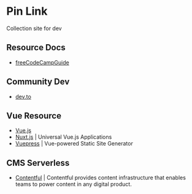 # Pin Link

Collection site for dev

## Resource Docs

- [freeCodeCampGuide](https://guide.freecodecamp.org/)

## Community Dev

- [dev.to](https://dev.to/)

## Vue Resource

- [Vue.js](https://vuejs.org/)
- [Nuxt.js](https://nuxtjs.org/) | Universal Vue.js Applications
- [Vuepress](https://vuepress.vuejs.org/) | Vue-powered Static Site Generator

## CMS Serverless

- [Contentful](https://www.contentful.com/) | Contentful provides content infrastructure that enables teams to power content in any digital product.